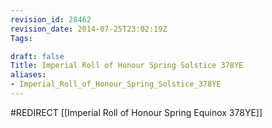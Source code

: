 ```yaml
---
revision_id: 28462
revision_date: 2014-07-25T23:02:19Z
Tags:

draft: false
Title: Imperial Roll of Honour Spring Solstice 378YE
aliases:
- Imperial_Roll_of_Honour_Spring_Solstice_378YE
---
```

#REDIRECT [[Imperial Roll of Honour Spring Equinox 378YE]]
